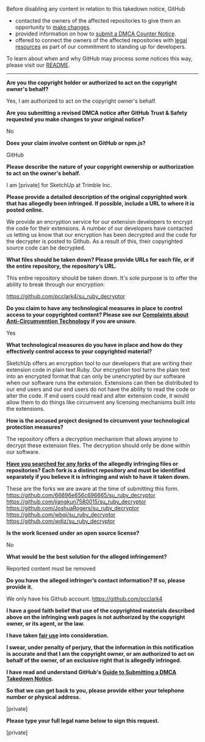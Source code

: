 Before disabling any content in relation to this takedown notice, GitHub
- contacted the owners of the affected repositories to give them an opportunity to [make changes](https://docs.github.com/en/github/site-policy/dmca-takedown-policy#a-how-does-this-actually-work).
- provided information on how to [submit a DMCA Counter Notice](https://docs.github.com/en/articles/guide-to-submitting-a-dmca-counter-notice).
- offered to connect the owners of the affected repositories with [legal resources](https://github.blog/2020-11-16-standing-up-for-developers-youtube-dl-is-back/#developer-defense-fund) as part of our commitment to standing up for developers.

To learn about when and why GitHub may process some notices this way, please visit our [README](https://github.com/github/dmca/blob/master/README.md#anatomy-of-a-takedown-notice).

---

**Are you the copyright holder or authorized to act on the copyright owner's behalf?**

Yes, I am authorized to act on the copyright owner's behalf.

**Are you submitting a revised DMCA notice after GitHub Trust & Safety requested you make changes to your original notice?**

No

**Does your claim involve content on GitHub or npm.js?**

GitHub

**Please describe the nature of your copyright ownership or authorization to act on the owner's behalf.**

I am [private] for SketchUp at Trimble Inc.

**Please provide a detailed description of the original copyrighted work that has allegedly been infringed. If possible, include a URL to where it is posted online.**

We provide an encryption service for our extension developers to encrypt the code for their extensions. A number of our developers have contacted us letting us know that our encryption has been decrypted and the code for the decrypter is posted to Github. As a result of this, their copyrighted source code can be decrypted.

**What files should be taken down? Please provide URLs for each file, or if the entire repository, the repository’s URL.**

This entire repository should be taken down. It's sole purpose is to offer the ability to break through our encryption:

https://github.com/pcclark4/su_ruby_decryptor

**Do you claim to have any technological measures in place to control access to your copyrighted content? Please see our <a href="https://docs.github.com/articles/guide-to-submitting-a-dmca-takedown-notice#complaints-about-anti-circumvention-technology">Complaints about Anti-Circumvention Technology</a> if you are unsure.**

Yes

**What technological measures do you have in place and how do they effectively control access to your copyrighted material?**

SketchUp offers an encryption tool to our developers that are writing their extension code in plain text Ruby. Our encryption tool turns the plain text into an encrypted format that can only be unencrypted by our software when our software runs the extension. Extensions can then be distributed to our end users and our end users do not have the ability to read the code or alter the code. If end users could read and alter extension code, it would allow them to do things like circumvent any licensing mechanisms built into the extensions.

**How is the accused project designed to circumvent your technological protection measures?**

The repository offers a decryption mechanism that allows anyone to decrypt these extension files. The decryption should only be done within our software.

**<a href="https://docs.github.com/articles/dmca-takedown-policy#b-what-about-forks-or-whats-a-fork">Have you searched for any forks</a> of the allegedly infringing files or repositories? Each fork is a distinct repository and must be identified separately if you believe it is infringing and wish to have it taken down.**

These are the forks we are aware at the time of submitting this form.  
https://github.com/66696e656c696665/su_ruby_decryptor  
https://github.com/jiangkun7580015/su_ruby_decryptor  
https://github.com/JoshuaRogers/su_ruby_decryptor  
https://github.com/wbqi/su_ruby_decryptor  
https://github.com/wdjz/su_ruby_decryptor

**Is the work licensed under an open source license?**

No

**What would be the best solution for the alleged infringement?**

Reported content must be removed

**Do you have the alleged infringer’s contact information? If so, please provide it.**

We only have his Github account. https://github.com/pcclark4

**I have a good faith belief that use of the copyrighted materials described above on the infringing web pages is not authorized by the copyright owner, or its agent, or the law.**

**I have taken <a href="https://www.lumendatabase.org/topics/22">fair use</a> into consideration.**

**I swear, under penalty of perjury, that the information in this notification is accurate and that I am the copyright owner, or am authorized to act on behalf of the owner, of an exclusive right that is allegedly infringed.**

**I have read and understand GitHub's <a href="https://docs.github.com/articles/guide-to-submitting-a-dmca-takedown-notice/">Guide to Submitting a DMCA Takedown Notice</a>.**

**So that we can get back to you, please provide either your telephone number or physical address.**

[private]

**Please type your full legal name below to sign this request.**

[private]
